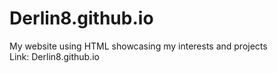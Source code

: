 # Derlin8.github.io
 My website using HTML showcasing my interests and projects
 <br /> Link: Derlin8.github.io
